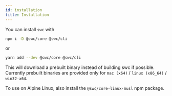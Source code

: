 ```yaml
---
id: installation
title: Installation
---
```


You can install `swc` with

```sh
npm i -D @swc/core @swc/cli
```

or

```sh
yarn add --dev @swc/core @swc/cli
```

This will download a prebuilt binary instead of building swc if possible.
Currently prebuilt binaries are provided only for `mac (x64)` / `linux (x86_64)` / `win32-x64`.

To use on Alpine Linux, also install the `@swc/core-linux-musl` npm package.
